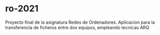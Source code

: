 # ro-2021

Proyecto final de la asignatura Redes de Ordenadores. Aplicacion para la transferencia de ficheros entre dos equipos, empleando tecnicas ARQ
